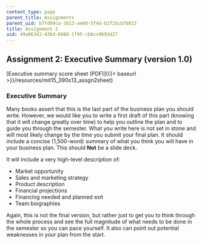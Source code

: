 ```yaml
---
content_type: page
parent_title: Assignments
parent_uid: b7fd99ca-2813-ae60-5f4d-b1f25cb7b022
title: Assignment 2
uid: 49a06342-43bd-6608-1f95-cbbcc0693d27
---
```


Assignment 2: Executive Summary (version 1.0)
---------------------------------------------

[Executive summary score sheet (PDF)]({{< baseurl >}}/resources/mit15_390s13_assgn2sheet)

### Executive Summary

Many books assert that this is the last part of the business plan you should write. However, we would like you to write a first draft of this part (knowing that it will change greatly over time) to help you outline the plan and to guide you through the semester. What you write here is not set in stone and will most likely change by the time you submit your final plan. It should include a concise (1,500-word) summary of what you think you will have in your business plan. This should **Not** be a slide deck.

It will include a very high-level description of:

*   Market opportunity
*   Sales and marketing strategy
*   Product description
*   Financial projections
*   Financing needed and planned exit
*   Team biographies

Again, this is not the final version, but rather just to get you to think through the whole process and see the full magnitude of what needs to be done in the semester so you can pace yourself. It also can point out potential weaknesses in your plan from the start.
